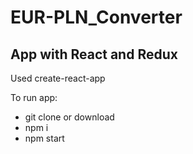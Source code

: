 # EUR-PLN_Converter

## App with React and Redux

Used create-react-app

To run app:
- git clone or download
- npm i
- npm start 
